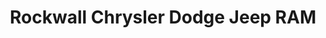 ---
title: "Rockwall Chrysler Dodge Jeep RAM"
url: /rockwall/rockwall-chrysler-dodge-jeep-ram/
shop: car
---